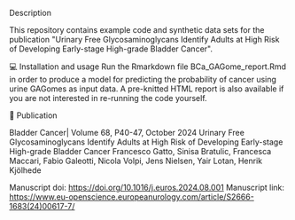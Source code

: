 Description

This repository contains example code and synthetic data sets for the publication "Urinary Free Glycosaminoglycans Identify Adults at High Risk of Developing Early-stage High-grade Bladder Cancer". 

💻 Installation and usage
Run the Rmarkdown file BCa_GAGome_report.Rmd in order to produce a model for predicting the probability of cancer using urine GAGomes as input data. 
A pre-knitted HTML report is also available if you are not interested in re-running the code yourself.


📖 Publication

Bladder Cancer| Volume 68, P40-47, October 2024
Urinary Free Glycosaminoglycans Identify Adults at High Risk of Developing Early-stage High-grade Bladder Cancer
Francesco Gatto, Sinisa Bratulic, Francesca Maccari, Fabio Galeotti, Nicola Volpi, Jens Nielsen, Yair Lotan, Henrik Kjölhede


Manuscript doi: https://doi.org/10.1016/j.euros.2024.08.001
Manuscript link: https://www.eu-openscience.europeanurology.com/article/S2666-1683(24)00617-7/
